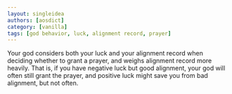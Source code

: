 ```yaml
---
layout: singleidea
authors: [aosdict]
category: [vanilla]
tags: [god behavior, luck, alignment record, prayer]
---
```

Your god considers both your luck and your alignment record when deciding whether to grant a prayer, and weighs alignment record more heavily. That is, if you have negative luck but good alignment, your god will often still grant the prayer, and positive luck might save you from bad alignment, but not often.
